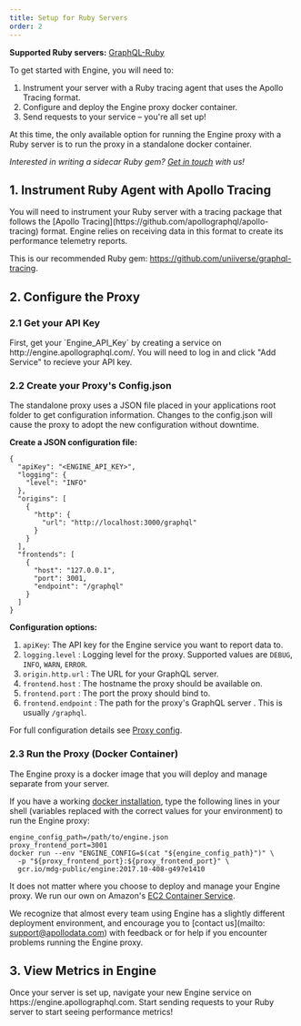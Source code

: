 ```yaml
---
title: Setup for Ruby Servers
order: 2
---
```


**Supported Ruby servers:** [GraphQL-Ruby](https://github.com/rmosolgo/graphql-ruby)

To get started with Engine, you will need to:
1. Instrument your server with a Ruby tracing agent that uses the Apollo Tracing format.
2. Configure and deploy the Engine proxy docker container.
3. Send requests to your service – you're all set up!

At this time, the only available option for running the Engine proxy with a Ruby server is to run the proxy in a standalone docker container.

_Interested in writing a sidecar Ruby gem? [Get in touch](mailto:support@apollodata.com) with us!_

<h2 id="enable-apollo-tracing" title="Enable Apollo Tracing">1. Instrument Ruby Agent with Apollo Tracing</h2>
You will need to instrument your Ruby server with a tracing package that follows the [Apollo Tracing](https://github.com/apollographql/apollo-tracing) format. Engine relies on receiving data in this format to create its performance telemetry reports.

This is our recommended Ruby gem: https://github.com/uniiverse/graphql-tracing. 

<h2 id="configure-proxy" title="Configure the Proxy">2. Configure the Proxy</h2>
<h3 id="get-api-key" title="Get your API Key">2.1 Get your API Key</h3>
First, get your `Engine_API_Key` by creating a service on http://engine.apollographql.com/. You will need to log in and click "Add Service" to recieve your API key.

<h3 id="create-config-json" title="Create your Config.json">2.2 Create your Proxy's Config.json</h3>
The standalone proxy uses a JSON file placed in your applications root folder to get configuration information. Changes to the config.json will cause the proxy to adopt the new configuration without downtime.

**Create a JSON configuration file:**

```
{
  "apiKey": "<ENGINE_API_KEY>",
  "logging": {
    "level": "INFO"
  },
  "origins": [
    {
      "http": {
        "url": "http://localhost:3000/graphql"
      }
    }
  ],
  "frontends": [
    {
      "host": "127.0.0.1",
      "port": 3001,
      "endpoint": "/graphql"
    }
  ]
}
```

**Configuration options:**
1. `apiKey`: The API key for the Engine service you want to report data to.
2. `logging.level` : Logging level for the proxy. Supported values are `DEBUG`, `INFO`, `WARN`, `ERROR`.
3. `origin.http.url` : The URL for your GraphQL server.
4. `frontend.host` : The hostname the proxy should be available on.
5. `frontend.port` : The port the proxy should bind to.
6. `frontend.endpoint` : The path for the proxy's GraphQL server . This is usually `/graphql`.

For full configuration details see [Proxy config](/proto-doc.html).

<h3 id="run-the-proxy" title="Run the Proxy">2.3 Run the Proxy (Docker Container)</h3>
The Engine proxy is a docker image that you will deploy and manage separate from your server.

If you have a working [docker installation](https://docs.docker.com/engine/installation/), type the following lines in your shell (variables replaced with the correct values for your environment) to run the Engine proxy:
```
engine_config_path=/path/to/engine.json
proxy_frontend_port=3001
docker run --env "ENGINE_CONFIG=$(cat "${engine_config_path}")" \
  -p "${proxy_frontend_port}:${proxy_frontend_port}" \
  gcr.io/mdg-public/engine:2017.10-408-g497e1410
```

It does not matter where you choose to deploy and manage your Engine proxy. We run our own on Amazon's [EC2 Container Service](https://aws.amazon.com/ecs/).

We recognize that almost every team using Engine has a slightly different deployment environment, and encourage you to [contact us](mailto: support@apollodata.com) with feedback or for help if you encounter problems running the Engine proxy.

<h2 id="view-metrics-in-engine" title="View Metrics in Engine">3. View Metrics in Engine</h2>
Once your server is set up, navigate your new Engine service on https://engine.apollographql.com. Start sending requests to your Ruby server to start seeing performance metrics!

